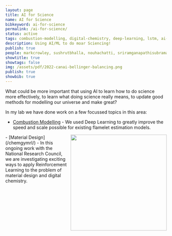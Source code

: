 ```yaml
---
layout: page
title: AI for Science
name: AI for Science
bibkeyword: ai-for-science
permalink: /ai-for-science/
status: active
tags: combustion-modelling, digital-chemistry, deep-learning, lstm, ai-for-physics, ai-for-science, digital-chemistry, machine-learning, ai-for-chemistry, proj-chemgymrl
description: Using AI/ML to do moar Sciencing!
publish: true
people: markcrowley, sushrutbhalla, nouhachatti, sriramganapathisubramanian
showtitle: true
showtags: false
img: /assets/pdf/2022-canai-bellinger-balancing.png
publish: true
showbib: true
---
```


What could be more important that using AI to learn how to do science more effectively, to learn what doing science really means, to update good methods for modelling our universe and make great?


In my lab we have done work on a few focussed topics in this area:

- [Combustion Modelling](/combustion-modelling/) - We used Deep Learning to greatly improve the speed and scale possible for existing flamelet estimation models.  
<img width=300 align="right" src="/assets/img/ECML2019/combustion1.png "> 
- [Material Design](/chemgymrl/) - In this ongoing work with the National Research Council, we are investigating exciting ways to apply Reinforcement Learning to the problem of material design and digital chemistry. 

